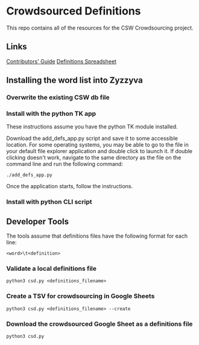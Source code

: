 # Crowdsourced Definitions

This repo contains all of the resources for the CSW Crowdsourcing project.

## Links

[Contributors' Guide](https://docs.google.com/document/d/1ZPDaUxzdBAhBfuN1Hg8OK1_tw5pbt020p4X4Stjww80)
[Definitions Spreadsheet](https://docs.google.com/spreadsheets/d/1Msy6NKnhxCoBF23IwlfemSCZpgacJND4sWTQpvi7LZ4)

## Installing the word list into Zyzzyva

### Overwrite the existing CSW db file

### Install with the python TK app

These instructions assume you have the python TK module installed.

Download the add_defs_app.py script and save it to some accessible location. For some operating systems, you may be able to go to the file in your default file explorer application and double click to launch it. If double clicking doesn't work, navigate to the same directory as the file on the command line and run the following command:

```
./add_defs_app.py
```

Once the application starts, follow the instructions.

### Install with python CLI script



## Developer Tools

The tools assume that definitions files have the following format for each line:

```
<word>\t<definition>
```

### Validate a local definitions file
```
python3 csd.py <definitions_filename>
```

### Create a TSV for crowdsourcing in Google Sheets
```
python3 csd.py <definitions_filename> --create
```

### Download the crowdsourced Google Sheet as a definitions file
```
python3 csd.py
```